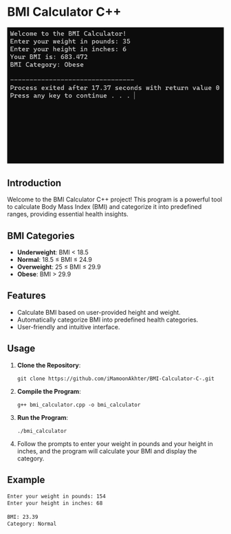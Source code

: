 # BMI Calculator C++

![Demo](Demo.png)

## Introduction

Welcome to the BMI Calculator C++ project! This program is a powerful tool to calculate Body Mass Index (BMI) and categorize it into predefined ranges, providing essential health insights.

## BMI Categories

- **Underweight**: BMI < 18.5
- **Normal**: 18.5 ≤ BMI ≤ 24.9
- **Overweight**: 25 ≤ BMI ≤ 29.9
- **Obese**: BMI > 29.9

## Features

- Calculate BMI based on user-provided height and weight.
- Automatically categorize BMI into predefined health categories.
- User-friendly and intuitive interface.

## Usage

1. **Clone the Repository**:

    ```shell
    git clone https://github.com/iMamoonAkhter/BMI-Calculator-C-.git
    ```

2. **Compile the Program**:

    ```shell
    g++ bmi_calculator.cpp -o bmi_calculator
    ```

3. **Run the Program**:

    ```shell
    ./bmi_calculator
    ```

4. Follow the prompts to enter your weight in pounds and your height in inches, and the program will calculate your BMI and display the category.

## Example

```shell
Enter your weight in pounds: 154
Enter your height in inches: 68

BMI: 23.39
Category: Normal
